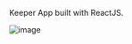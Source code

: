Keeper App built with ReactJS.

![image](https://user-images.githubusercontent.com/42185328/167315221-13d7865f-7df2-4f17-8dfb-e5d25a4660b4.png)

